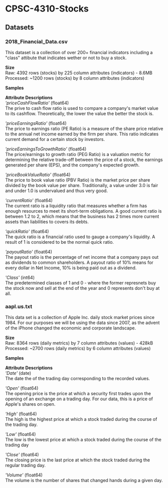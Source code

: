 # **CPSC-4310-Stocks** # 

## **Datasets** ##
### **2018_Financial_Data.csv** ###
This dataset is a collection of over 200+ financial indicators including a "class" attibute that indicates wether or not to buy a stock.    

**Size**    
Raw: 4392 rows (stocks) by 225 column attributes (indicators) - 8.6MB     
Processed: ~1200 rows (stocks) by 8 column attributes (indicators)  

**Samples**

**Attribute Descriptions**    
_'priceCashFlowRatio'_ (float64)      
The prive to cash flow ratio is used to compare a company's market value to its cashflow. Theoretically, the lower the value the better the stock is.

_'priceEarningsRatio'_ (float64)          
The price to earnings ratio (PE Ratio) is a measure of the share price relative to the annual net income earned by the firm per share. This ratio indicates current demand for a certain stock by investors.

_'priceEarningsToGrowthRatio'_ (float64)        
The price/earnings to growth ratio (PEG Ratio) is a valuation metric for determining the relative trade-off between the price of a stock, the earnings generated per share (EPS), and the company's expected growth.

_'priceBookValueRatio'_ (float64)         
The price to book value ratio (PBV Ratio) is the market price per share divided by the book value per share. Traditionally, a value under 3.0 is fair and under 1.0 is undervalued and thus very good.

_'currentRatio'_ (float64)          
The current ratio is a liquidity ratio that measures whether a firm has enough resources to meet its short-term obligations. A good current ratio is between 1.2 to 2, which means that the business has 2 times more current assets than liabilities to covers its debts.

_'quickRatio'_ (float64)         
The quick ratio is a financial ratio used to gauge a company's liquidity. A result of 1 is considered to be the normal quick ratio. 

_'payoutRatio'_ (float64)           
The payout ratio is the percentage of net income that a company pays out as dividends to common shareholders. A payout ratio of 10% means for every dollar in Net Income, 10% is being paid out as a dividend. 

_'Class'_ (int64)         
The predetermined classes of 1 and 0 - where the former represnets buy the stock now and sell at the end of the year and 0 represents don't buy at all. 

### **aapl.us.txt** ###
This data set is a collection of Apple Inc. daily stock market prices since 1984. For our purposes we will be using the data since 2007, as the advent of the iPhone changed the economic and corporate landscape. 

**Size**      
Raw: 8364 rows (daily metrics) by 7 column attributes (values) - 428kB    
Processed: ~2700 rows (daily metrics) by 6 column attributes (values)   

**Samples**

**Attribute Descriptions**    
_'Date'_ (date)             
The date the of the trading day corresponding to the recorded values.  

_'Open'_ (float64)             
The opening price is the price at which a security first trades upon the opening of an exchange on a trading day. For our data, this is a price of Apple's shares on open. 

_'High'_ (float64)      
The high is the highest price at which a stock traded during the course of the trading day.

_'Low'_ (float64)            
The low is the lowest price at which a stock traded during the course of the trading day

_'Close'_ (float64)            
The closing price is the last price at which the stock traded during the regular trading day.

_'Volume'_ (float64)        
The volume is the number of shares that changed hands during a given day.
